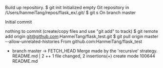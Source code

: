Build up repository.
$ git init
Initialized empty Git repository in /Users/hanmeiTang/repos/flask_ex/.git/
$ git s
On branch master

Initial commit

nothing to commit (create/copy files and use "git add" to track)
$ git remote add origin git@github.com:HanmeiTang/flask_test.git
$ git pull origin master --allow-unrelated-histories
From github.com:HanmeiTang/flask_test
 * branch            master     -> FETCH_HEAD
Merge made by the 'recursive' strategy.
 README.md | 2 ++
 1 file changed, 2 insertions(+)
 create mode 100644 README.md

